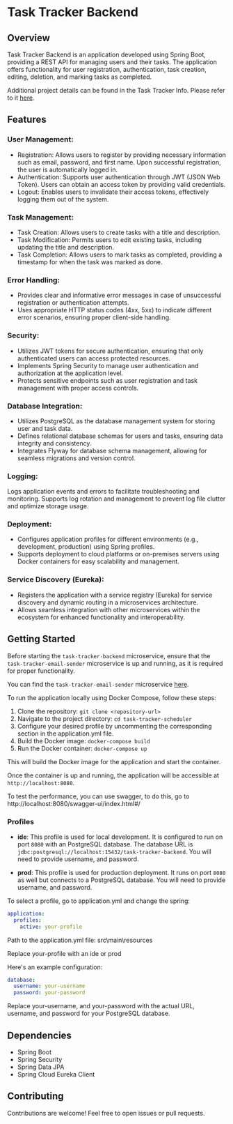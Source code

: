 # Task Tracker Backend

## Overview

Task Tracker Backend is an application developed using Spring Boot, providing a REST API for managing users and their
tasks. The application offers functionality for user registration, authentication, task creation, editing, deletion, and
marking tasks as completed.

Additional project details can be found in the Task Tracker Info.  Please refer to it [here](https://github.com/Bityta/task-tracker-info).


## Features

### User Management:

- Registration: Allows users to register by providing necessary information such as email, password, and first name.
  Upon successful registration, the user is automatically logged in.
- Authentication: Supports user authentication through JWT (JSON Web Token). Users can obtain an access token by
  providing valid credentials.
- Logout: Enables users to invalidate their access tokens, effectively logging them out of the system.

### Task Management:

- Task Creation: Allows users to create tasks with a title and description.
- Task Modification: Permits users to edit existing tasks, including updating the title and description.
- Task Completion: Allows users to mark tasks as completed, providing a timestamp for when the task was marked as done.

### Error Handling:

- Provides clear and informative error messages in case of unsuccessful registration or authentication attempts.
- Uses appropriate HTTP status codes (4xx, 5xx) to indicate different error scenarios, ensuring proper client-side
  handling.

### Security:

- Utilizes JWT tokens for secure authentication, ensuring that only authenticated users can access protected resources.
- Implements Spring Security to manage user authentication and authorization at the application level.
- Protects sensitive endpoints such as user registration and task management with proper access controls.

### Database Integration:

- Utilizes PostgreSQL as the database management system for storing user and task data.
- Defines relational database schemas for users and tasks, ensuring data integrity and consistency.
- Integrates Flyway for database schema management, allowing for seamless migrations and version control.

### Logging:

Logs application events and errors to facilitate troubleshooting and monitoring.
Supports log rotation and management to prevent log file clutter and optimize storage usage.

### Deployment:

- Configures application profiles for different environments (e.g., development, production) using Spring profiles.
- Supports deployment to cloud platforms or on-premises servers using Docker containers for easy scalability and
  management.

### Service Discovery (Eureka):

- Registers the application with a service registry (Eureka) for service discovery and dynamic routing in a
  microservices architecture.
- Allows seamless integration with other microservices within the ecosystem for enhanced functionality and
  interoperability.

## Getting Started

Before starting the `task-tracker-backend` microservice, ensure that the `task-tracker-email-sender` microservice is up
and running, as it is required for proper functionality.

You can find the `task-tracker-email-sender` microservice [here](https://github.com/Bityta/task-tracker-email-sender).

To run the application locally using Docker Compose, follow these steps:

1. Clone the repository: `git clone <repository-url>`
2. Navigate to the project directory: `cd task-tracker-scheduler`
3. Configure your desired profile by uncommenting the corresponding section in the application.yml file.
4. Build the Docker image: `docker-compose build`
5. Run the Docker container: `docker-compose up`

This will build the Docker image for the application and start the container.

Once the container is up and running, the application will be accessible at `http://localhost:8080`.

To test the performance, you can use swagger, to do this, go to http://localhost:8080/swagger-ui/index.html#/

### Profiles

- **ide**: This profile is used for local development. It is configured to run on port `8080` with an PostgreSQL
  database. The database URL is `jdbc:postgresql://localhost:15432/task-tracker-backend`. You will need to provide
  username, and password.

- **prod**: This profile is used for production deployment. It runs on port `8080` as well but connects to a PostgreSQL
  database. You will need to provide username, and password.

To select a profile, go to application.yml and change the spring:

```yaml
application:
  profiles:
    active: your-profile
  ```
Path to the application.yml file: src\main\resources


Replace your-profile with an ide or prod

Here's an example configuration:

```yaml
database:
  username: your-username
  password: your-password
```

Replace your-username, and your-password with the actual URL, username, and password for your PostgreSQL database.

## Dependencies

- Spring Boot
- Spring Security
- Spring Data JPA
- Spring Cloud Eureka Client

## Contributing

Contributions are welcome! Feel free to open issues or pull requests.
